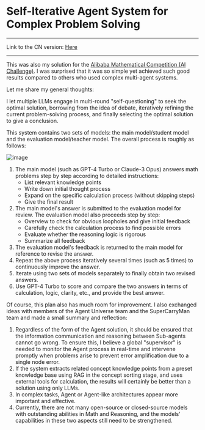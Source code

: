 # Self-Iterative Agent System for Complex Problem Solving

---

Link to the CN version: [Here](https://github.com/richards199999/Agent-System-for-Complex-Promblem-Solving/blob/main/README_CN.md)

---

This was also my solution for the [Alibaba Mathematical Competition (AI Challenge)](https://damo.alibaba.com/alibaba-global-mathematics-competition). I was surprised that it was so simple yet achieved such good results compared to others who used complex multi-agent systems.

Let me share my general thoughts:

I let multiple LLMs engage in multi-round "self-questioning" to seek the optimal solution, borrowing from the idea of debate, iteratively refining the current problem-solving process, and finally selecting the optimal solution to give a conclusion.

This system contains two sets of models: the main model/student model and the evaluation model/teacher model. The overall process is roughly as follows:

![image](https://github.com/richards199999/Agent-System-for-Complex-Promblem-Solving/assets/142148415/3d946ec6-8433-4da2-9789-7281b0831873)

1. The main model (such as GPT-4 Turbo or Claude-3 Opus) answers math problems step by step according to detailed instructions:
   - List relevant knowledge points
   - Write down initial thought process
   - Expand on the specific calculation process (without skipping steps)
   - Give the final result
2. The main model's answer is submitted to the evaluation model for review. The evaluation model also proceeds step by step:
   - Overview to check for obvious loopholes and give initial feedback
   - Carefully check the calculation process to find possible errors
   - Evaluate whether the reasoning logic is rigorous
   - Summarize all feedback
3. The evaluation model's feedback is returned to the main model for reference to revise the answer.
4. Repeat the above process iteratively several times (such as 5 times) to continuously improve the answer.
5. Iterate using two sets of models separately to finally obtain two revised answers.
6. Use GPT-4 Turbo to score and compare the two answers in terms of calculation, logic, clarity, etc., and provide the best answer.

Of course, this plan also has much room for improvement. I also exchanged ideas with members of the Agent Universe team and the SuperCarryMan team and made a small summary and reflection:

1. Regardless of the form of the Agent solution, it should be ensured that the information communication and reasoning between Sub-agents cannot go wrong. To ensure this, I believe a global "supervisor" is needed to monitor the Agent process in real-time and intervene promptly when problems arise to prevent error amplification due to a single node error.
2. If the system extracts related concept knowledge points from a preset knowledge base using RAG in the concept sorting stage, and uses external tools for calculation, the results will certainly be better than a solution using only LLMs.
3. In complex tasks, Agent or Agent-like architectures appear more important and effective.
4. Currently, there are not many open-source or closed-source models with outstanding abilities in Math and Reasoning, and the models' capabilities in these two aspects still need to be strengthened.
